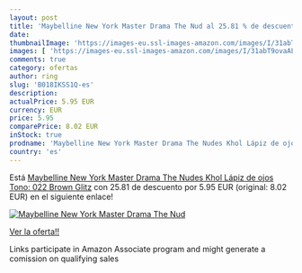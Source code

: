 ```yaml
---
layout: post
title: 'Maybelline New York Master Drama The Nud al 25.81 % de descuento'
date: 
thumbnailImage: 'https://images-eu.ssl-images-amazon.com/images/I/31abT9ovaAL._SL200_.jpg'
images: [ 'https://images-eu.ssl-images-amazon.com/images/I/31abT9ovaAL._SL200_.jpg' ]
comments: true
category: ofertas
author: ring
slug: 'B018IKSS1Q-es'
description:
actualPrice: 5.95 EUR
currency: EUR
price: 5.95
comparePrice: 8.02 EUR
inStock: true
prodname: 'Maybelline New York Master Drama The Nudes Khol Lápiz de ojos  Tono: 022 Brown Glitz'
country: 'es'
---
```


Está [Maybelline New York Master Drama The Nudes Khol Lápiz de ojos  Tono: 022 Brown Glitz](https://www.amazon.es/dp/B018IKSS1Q/?tag=tolees-21) con 25.81 de descuento por 5.95 EUR (original: 8.02 EUR) en el siguiente enlace!

[![Maybelline New York Master Drama The Nud](https://images-eu.ssl-images-amazon.com/images/I/31abT9ovaAL._SL200_.jpg)](https://www.amazon.es/dp/B018IKSS1Q/?tag=tolees-21)

[Ver la oferta!!](https://www.amazon.es/dp/B018IKSS1Q/?tag=tolees-21)

Links participate in Amazon Associate program and might generate a comission on qualifying sales


